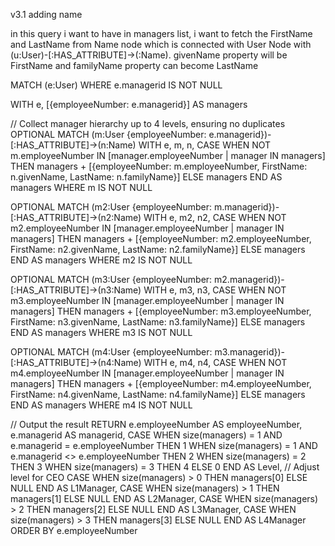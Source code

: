 v3.1 adding name

in this query i want to have in managers list, i want to fetch the FirstName and LastName from Name node which is connected with User Node with (u:User)-[:HAS_ATTRIBUTE]->(:Name). givenName property will be FirstName and familyName property can become LastName


MATCH (e:User)
WHERE e.managerid IS NOT NULL

WITH e, [{employeeNumber: e.managerid}] AS managers

// Collect manager hierarchy up to 4 levels, ensuring no duplicates
OPTIONAL MATCH (m:User {employeeNumber: e.managerid})-[:HAS_ATTRIBUTE]->(n:Name)
WITH e, m, n, 
     CASE WHEN NOT m.employeeNumber IN [manager.employeeNumber | manager IN managers] 
          THEN managers + [{employeeNumber: m.employeeNumber, FirstName: n.givenName, LastName: n.familyName}] 
          ELSE managers END AS managers
WHERE m IS NOT NULL

OPTIONAL MATCH (m2:User {employeeNumber: m.managerid})-[:HAS_ATTRIBUTE]->(n2:Name)
WITH e, m2, n2, 
     CASE WHEN NOT m2.employeeNumber IN [manager.employeeNumber | manager IN managers] 
          THEN managers + [{employeeNumber: m2.employeeNumber, FirstName: n2.givenName, LastName: n2.familyName}] 
          ELSE managers END AS managers
WHERE m2 IS NOT NULL

OPTIONAL MATCH (m3:User {employeeNumber: m2.managerid})-[:HAS_ATTRIBUTE]->(n3:Name)
WITH e, m3, n3, 
     CASE WHEN NOT m3.employeeNumber IN [manager.employeeNumber | manager IN managers] 
          THEN managers + [{employeeNumber: m3.employeeNumber, FirstName: n3.givenName, LastName: n3.familyName}] 
          ELSE managers END AS managers
WHERE m3 IS NOT NULL

OPTIONAL MATCH (m4:User {employeeNumber: m3.managerid})-[:HAS_ATTRIBUTE]->(n4:Name)
WITH e, m4, n4, 
     CASE WHEN NOT m4.employeeNumber IN [manager.employeeNumber | manager IN managers] 
          THEN managers + [{employeeNumber: m4.employeeNumber, FirstName: n4.givenName, LastName: n4.familyName}] 
          ELSE managers END AS managers
WHERE m4 IS NOT NULL

// Output the result
RETURN e.employeeNumber AS employeeNumber, 
       e.managerid AS managerid,
       CASE 
           WHEN size(managers) = 1 AND e.managerid = e.employeeNumber THEN 1 
           WHEN size(managers) = 1 AND e.managerid <> e.employeeNumber THEN 2
           WHEN size(managers) = 2 THEN 3
           WHEN size(managers) = 3 THEN 4
           ELSE 0 
       END AS Level,  // Adjust level for CEO
       CASE WHEN size(managers) > 0 THEN managers[0] ELSE NULL END AS L1Manager,
       CASE WHEN size(managers) > 1 THEN managers[1] ELSE NULL END AS L2Manager,
       CASE WHEN size(managers) > 2 THEN managers[2] ELSE NULL END AS L3Manager,
       CASE WHEN size(managers) > 3 THEN managers[3] ELSE NULL END AS L4Manager
ORDER BY e.employeeNumber
